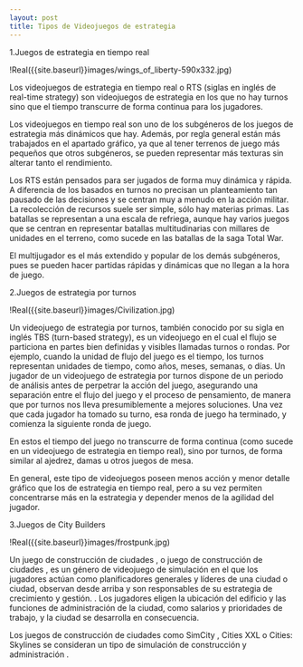 ```yaml
---
layout: post
title: Tipos de Videojuegos de estrategia
---
```

1.Juegos de estrategia en tiempo real

!Real({{site.baseurl}}images/wings_of_liberty-590x332.jpg)

Los videojuegos de estrategia en tiempo real o RTS (siglas en inglés de real-time strategy) son videojuegos de estrategia en los que no hay turnos sino que el tiempo transcurre de forma continua para los jugadores.

Los videojuegos en tiempo real son uno de los subgéneros de los juegos de estrategia más dinámicos que hay. Además, por regla general están más trabajados en el apartado gráfico, ya que al tener terrenos de juego más pequeños que otros subgéneros, se pueden representar más texturas sin alterar tanto el rendimiento.

Los RTS están pensados para ser jugados de forma muy dinámica y rápida. A diferencia de los basados en turnos no precisan un planteamiento tan pausado de las decisiones y se centran muy a menudo en la acción militar. La recolección de recursos suele ser simple, sólo hay materias primas. Las batallas se representan a una escala de refriega, aunque hay varios juegos que se centran en representar batallas multitudinarias con millares de unidades en el terreno, como sucede en las batallas de la saga Total War.

El multijugador es el más extendido y popular de los demás subgéneros, pues se pueden hacer partidas rápidas y dinámicas que no llegan a la hora de juego.

2.Juegos de estrategia por turnos

!Real({{site.baseurl}}images/Civilization.jpg)

Un videojuego de estrategia por turnos, también conocido por su sigla en inglés TBS (turn-based strategy), es un videojuego en el cual el flujo se particiona en partes bien definidas y visibles llamadas turnos o rondas. Por ejemplo, cuando la unidad de flujo del juego es el tiempo, los turnos representan unidades de tiempo, como años, meses, semanas, o días. Un jugador de un videojuego de estrategia por turnos dispone de un periodo de análisis antes de perpetrar la acción del juego, asegurando una separación entre el flujo del juego y el proceso de pensamiento, de manera que por turnos nos lleva presumiblemente a mejores soluciones. Una vez que cada jugador ha tomado su turno, esa ronda de juego ha terminado, y comienza la siguiente ronda de juego.

En estos el tiempo del juego no transcurre de forma continua (como sucede en un videojuego de estrategia en tiempo real), sino por turnos, de forma similar al ajedrez, damas u otros juegos de mesa.

En general, este tipo de videojuegos poseen menos acción y menor detalle gráfico que los de estrategia en tiempo real, pero a su vez permiten concentrarse más en la estrategia y depender menos de la agilidad del jugador.

3.Juegos de City Builders

!Real({{site.baseurl}}images/frostpunk.jpg)

Un juego de construcción de ciudades , o juego de construcción de ciudades , es un género de videojuego de simulación en el que los jugadores actúan como planificadores generales y líderes de una ciudad o ciudad, observan desde arriba y son responsables de su estrategia de crecimiento y gestión. . Los jugadores eligen la ubicación del edificio y las funciones de administración de la ciudad, como salarios y prioridades de trabajo, y la ciudad se desarrolla en consecuencia.

Los juegos de construcción de ciudades como SimCity , Cities XXL o Cities: Skylines se consideran un tipo de simulación de construcción y administración .
